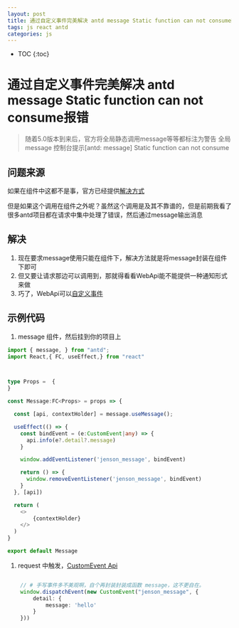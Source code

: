 ```yaml
---
layout: post
title: 通过自定义事件完美解决 antd message Static function can not consume报错
tags: js react antd
categories: js
---
```



* TOC
{:toc}

# 通过自定义事件完美解决 antd message Static function can not consume报错

> 随着5.0版本到来后，官方将全局静态调用message等等都标注为警告
> 全局message 控制台提示[antd: message] Static function can not consume

## 问题来源

如果在组件中这都不是事，官方已经提供[解决方式](https://ant-design.antgroup.com/components/app-cn#%E5%9F%BA%E7%A1%80%E7%94%A8%E6%B3%95)

但是如果这个调用在组件之外呢？虽然这个调用是及其不靠谱的，但是前期我看了很多antd项目都在请求中集中处理了错误，然后通过message输出消息

## 解决

1. 现在要求message使用只能在组件下，解决方法就是将message封装在组件下即可
1. 但又要让请求那边可以调用到，那就得看看WebApi能不能提供一种通知形式来做
1. 巧了，WebApi可以[自定义事件](https://developer.mozilla.org/en-US/docs/Web/API/EventTarget/addEventListener)

## 示例代码

1. message 组件，然后挂到你的项目上

```typescript
import { message, } from "antd";
import React,{ FC, useEffect,} from "react"



type Props =  {
}

const Message:FC<Props> = props => {

  const [api, contextHolder] = message.useMessage();

  useEffect(() => {
    const bindEvent = (e:CustomEvent|any) => {
      api.info(e?.detail?.message)
    }

    window.addEventListener('jenson_message', bindEvent)

    return () => {
      window.removeEventListener('jenson_message', bindEvent)
    }
  }, [api])

  return (
    <>
        {contextHolder}
    </>
  )
}

export default Message
```

1. request 中触发，[CustomEvent Api](https://developer.mozilla.org/en-US/docs/Web/API/CustomEvent/CustomEvent#detail)

```typescript

    // # 手写事件多不美观啊，自个再封装封装成函数 message，这不更自在。
    window.dispatchEvent(new CustomEvent("jenson_message", {
        detail: {
            message: 'hello'
        }
    }))
```
